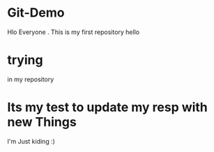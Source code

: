 # Git-Demo
Hlo Everyone . This is my first repository
hello 
# trying
in my repository
# Its my test to update my resp with new Things
I'm Just kiding :) 
